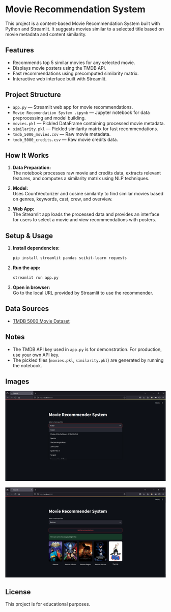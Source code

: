 
# Movie Recommendation System

This project is a content-based Movie Recommendation System built with Python and Streamlit. It suggests movies similar to a selected title based on movie metadata and content similarity.

## Features

- Recommends top 5 similar movies for any selected movie.
- Displays movie posters using the TMDB API.
- Fast recommendations using precomputed similarity matrix.
- Interactive web interface built with Streamlit.

## Project Structure

- `app.py` — Streamlit web app for movie recommendations.
- `Movie Recomendation System .ipynb` — Jupyter notebook for data preprocessing and model building.
- `movies.pkl` — Pickled DataFrame containing processed movie metadata.
- `similarity.pkl` — Pickled similarity matrix for fast recommendations.
- `tmdb_5000_movies.csv` — Raw movie metadata.
- `tmdb_5000_credits.csv` — Raw movie credits data.

## How It Works

1. **Data Preparation:**  
   The notebook processes raw movie and credits data, extracts relevant features, and computes a similarity matrix using NLP techniques.

2. **Model:**  
   Uses CountVectorizer and cosine similarity to find similar movies based on genres, keywords, cast, crew, and overview.

3. **Web App:**  
   The Streamlit app loads the processed data and provides an interface for users to select a movie and view recommendations with posters.

## Setup & Usage

1. **Install dependencies:**
   ```sh
   pip install streamlit pandas scikit-learn requests
   ```

2. **Run the app:**
   ```sh
   streamlit run app.py
   ```

3. **Open in browser:**  
   Go to the local URL provided by Streamlit to use the recommender.

## Data Sources

- [TMDB 5000 Movie Dataset](https://www.kaggle.com/datasets/tmdb/tmdb-movie-metadata)

## Notes

- The TMDB API key used in `app.py` is for demonstration. For production, use your own API key.
- The pickled files (`movies.pkl`, `similarity.pkl`) are generated by running the notebook.

## Images
<p>
  <img src="Screenshot 2025-08-03 234707.png" width="600"/>
  <br><br>
  <img src="Screenshot 2025-08-03 234647.png" width="600"/>
</p>

## License

This project is for educational purposes.



